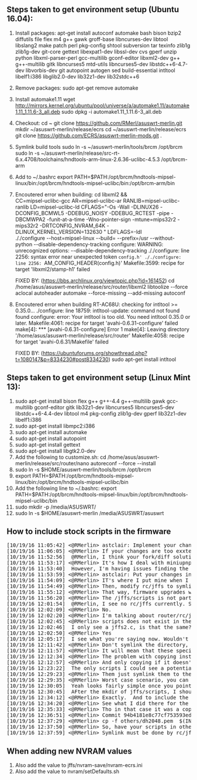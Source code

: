 ## Steps taken to get environment setup (Ubuntu 16.04):
1. Install packages:
    apt-get install autoconf automake bash bison bzip2 diffutils file flex m4 g++ gawk groff-base libncurses-dev libtool libslang2 make patch perl pkg-config shtool subversion tar texinfo zlib1g zlib1g-dev git-core gettext libexpat1-dev libssl-dev cvs gperf unzip python libxml-parser-perl gcc-multilib gconf-editor libxml2-dev g++ g++-multilib gitk libncurses5 mtd-utils libncurses5-dev libstdc++6-4.7-dev libvorbis-dev git autopoint autogen sed build-essential intltool libelf1:i386 libglib2.0-dev lib32z1-dev lib32stdc++6
    
2. Remove packages:
    sudo apt-get remove automake

3. Install automake1.11
    wget http://mirrors.kernel.org/ubuntu/pool/universe/a/automake1.11/automake1.11_1.11.6-3_all.deb
    sudo dpkg -i automake1.11_1.11.6-3_all.deb

4. Checkout:
    cd ~
    git clone https://github.com/RMerl/asuswrt-merlin.git
    mkdir ~/asuswrt-merlin/release/ecrs
    cd ~/asuswrt-merlin/release/ecrs
    git clone https://github.com/ECRS/asuswrt-merlin-mods.git .

5. Symlink build tools
    sudo ln -s ~/asuswrt-merlin/tools/brcm /opt/brcm
    sudo ln -s ~/asuswrt-merlin/release/src-rt-6.x.4708/toolchains/hndtools-arm-linux-2.6.36-uclibc-4.5.3 /opt/brcm-arm

6. Add to ~/.bashrc
    export PATH=$PATH:/opt/brcm/hndtools-mipsel-linux/bin:/opt/brcm/hndtools-mipsel-uclibc/bin:/opt/brcm-arm/bin

7. Encoutered error when building:
    cd libxml2 && \
    CC=mipsel-uclibc-gcc AR=mipsel-uclibc-ar RANLIB=mipsel-uclibc-ranlib LD=mipsel-uclibc-ld CFLAGS="-Os -Wall -DLINUX26 -DCONFIG_BCMWL5 -DDEBUG_NOISY -DDEBUG_RCTEST -pipe -DBCMWPA2 -funit-at-a-time -Wno-pointer-sign -mtune=mips32r2 -mips32r2 -DRTCONFIG_NVRAM_64K  -DLINUX_KERNEL_VERSION=132630 " LDFLAGS=-ldl \
    ././configure --host=mipsel-linux --build= --prefix=/usr --without-python --disable-dependency-tracking
    configure: WARNING: unrecognized options: --disable-dependency-tracking
    ././configure: line 2256: syntax error near unexpected token `config.h'
    ././configure: line 2256: `AM_CONFIG_HEADER(config.h)'
    Makefile:3599: recipe for target 'libxml2/stamp-h1' failed

    FIXED BY: (https://bbs.archlinux.org/viewtopic.php?id=161452)
        cd /home/asus/asuswrt-merlin/release/src/router/libxml2
        libtoolize --force
        aclocal
        autoheader
        automake --force-missing --add-missing
        autoconf

8. Encoutered error when building RT-AC68U:
    checking for intltool >= 0.35.0... ./configure: line 18759: intltool-update: command not found
     found
    configure: error: Your intltool is too old.  You need intltool 0.35.0 or later.
    Makefile:4061: recipe for target 'avahi-0.6.31-configure' failed
    make[4]: *** [avahi-0.6.31-configure] Error 1
    make[4]: Leaving directory '/home/asus/asuswrt-merlin/release/src/router'
    Makefile:4058: recipe for target 'avahi-0.6.31/Makefile' failed
    
    FIXED BY: (https://ubuntuforums.org/showthread.php?t=1080147&p=8334230#post8334230)
        sudo apt-get install intltool

## Steps taken to get environment setup (Linux Mint 13):

1. sudo apt-get install bison flex g++ g++-4.4 g++-multilib gawk gcc-multilib gconf-editor gitk lib32z1-dev libncurses5 libncurses5-dev libstdc++6-4.4-dev libtool m4 pkg-config zlib1g-dev gperf lib32z1-dev libelf1:i386
2. sudo apt-get install libmpc2:i386
3. sudo apt-get install automake
4. sudo apt-get install autopoint
5. sudo apt-get install gettext
6. sudo apt-get install libgtk2.0-dev
7. Add the following to customize.sh:
    cd /home/asus/asuswrt-merlin/release/src/router/nano
    autoreconf --force --install
8. sudo ln -s $HOME/asuswrt-merlin/tools/brcm /opt/brcm
9. export PATH=$PATH:/opt/brcm/hndtools-mipsel-linux/bin:/opt/brcm/hndtools-mipsel-uclibc/bin
10. Add the following line to ~/.bashrc:
    export PATH=$PATH:/opt/brcm/hndtools-mipsel-linux/bin:/opt/brcm/hndtools-mipsel-uclibc/bin
11. sudo mkdir -p /media/ASUSWRT/
12. sudo ln -s $HOME/asuswrt-merlin /media/ASUSWRT/asuswrt




## How to include stock scripts in the firmware
<pre>
[10/19/16 11:05:42] <@RMerlin> astclair: Implement your change in your fork, and just keep updating your fork from the upstream repo
[10/19/16 11:06:05] <@RMerlin> If your changes are too exxtensive, then implement them as a diff that you can patch on top of the repo
[10/19/16 11:52:56] <astclair> @RMerlin, I think your fork/diff solution will be appropriate for the modifiations I need to make.
[10/19/16 11:53:17] <@RMerlin> It's how I deal with miniupnpd
[10/19/16 11:53:40] <astclair> However, I'm having issues finding the appropriate time in the Make process to place these custom scripts into mipsel-uclibc/target/jffs/scripts
[10/19/16 11:53:59] <@RMerlin> astclair: Put your changes in rom/Makefile
[10/19/16 11:54:09] <@RMerlin> IT's where I put mine when I need to add new static files
[10/19/16 11:54:49] <@RMerlin> Then, modify rc/jffs to symlink to the /rom files at mount time
[10/19/16 11:55:12] <@RMerlin> That way, firmware upgrades will always be using the newer version
[10/19/16 11:56:20] <@RMerlin> The /jffs/scripts is not part of the filesystem image, scripts is created by rc with mkdir
[10/19/16 12:01:54] <astclair> @RMerlin, I see no rc/jffs currently. So, I need to essentially: "mkdir rom/jffs; ln -s rom/jffs rc/jffs;" ? I'm not certain what rc actually is, but it seems like just dropping a new dir/symlink in there isn't enough.
[10/19/16 12:02:09] <@RMerlin> No.
[10/19/16 12:02:20] <@RMerlin> I'm talking about router/rc/jffs.c - the source code.
[10/19/16 12:02:45] <@RMerlin> scripts does not exist in the firmware image, it's created by the firemware at runtime
[10/19/16 12:02:46] <astclair> I only see a jffs2.c, is that the same?
[10/19/16 12:02:50] <@RMerlin> Yes
[10/19/16 12:05:17] <astclair> I see what you're saying now. Wouldn't that remove the ability to add scripts via ssh, given that /jffs -> /rom/jffs ?
[10/19/16 12:11:42] <@RMerlin> Don't symlink the directory, just your scripts
[10/19/16 12:11:57] <@RMerlin> It will mean that these specific scripts won't be user-customizable however.
[10/19/16 12:12:34] <@RMerlin> The problem with copying instead of symlinking is you will override any user changes
[10/19/16 12:12:57] <@RMerlin> And only copying if it doesn't exist means you cannot upgrade it
[10/19/16 12:23:22] <astclair> The only scripts I could see a potential need for adding post-imaging woudln't be in these I'm including.
[10/19/16 12:29:23] <@RMerlin> Them just symlink them to the copies in /rom
[10/19/16 12:29:35] <@RMerlin> Worst case scenario, you can still bind mount on top of them
[10/19/16 12:30:05] <astclair> Yeah looks fairly simple once you point me in the right direction.
[10/19/16 12:30:45] <astclair> AFter the mkdir of jffs/scripts, I should jsut be able to symlink("/jffs/scripts/services-start", "/rom/jffs/services-start"), given that I provide jffs/services-start in the rom dir
[10/19/16 12:34:12] <@RMerlin> Exactly.  And to include the files in the image, adjust rom/Makefile
[10/19/16 12:34:20] <@RMerlin> See what I did there for the recent modules.conf change for example
[10/19/16 12:35:33] <@RMerlin> Tho in that case it was a copy to etc, so not exactly a good example
[10/19/16 12:36:51] <@RMerlin> Commit 94b4181e8c77cf753593ed305c4eba3c0bb550d9 is a better example
[10/19/16 12:37:29] <@RMerlin> cp -f others/dh2048.pem  $(INSTALLDIR)/rom/dh2048.pem
[10/19/16 12:37:50] <@RMerlin> So, have your scripts in others/ and symlink from /rom/yourscript to /jffs/scripts/yourscript
[10/19/16 12:37:59] <@RMerlin> Symlink must be done by rc/jffs2.c
</pre>


## When adding new NVRAM values
1. Also add the value to jffs/nvram-save/nvram-ecrs.ini
2. Also add the value to nvram/setDefaults.sh
